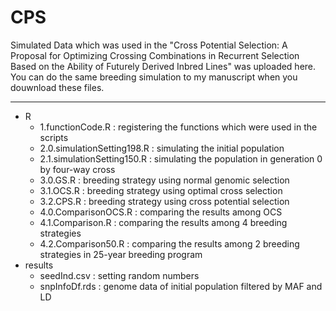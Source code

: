 # CPS
Simulated Data which was used in the "Cross Potential Selection: A Proposal for Optimizing Crossing Combinations in Recurrent Selection Based on the Ability of Futurely Derived Inbred Lines" was uploaded here.
You can do the same breeding simulation to my manuscript when you douwnload these files.

---

* R
    * 1.functionCode.R : registering the functions which were used in the scripts
    * 2.0.simulationSetting198.R : simulating the initial population
    * 2.1.simulationSetting150.R : simulating the population in generation 0 by four-way cross
    * 3.0.GS.R : breeding strategy using normal genomic selection
    * 3.1.OCS.R : breeding strategy using optimal cross selection
    * 3.2.CPS.R : breeding strategy using cross potential selection
    * 4.0.ComparisonOCS.R : comparing the results among OCS
    * 4.1.Comparison.R : comparing the results among 4 breeding strategies
    * 4.2.Comparison50.R : comparing the results among 2 breeding strategies in 25-year breeding program
* results
    * seedInd.csv : setting random numbers
    * snpInfoDf.rds : genome data of initial population filtered by MAF and LD
